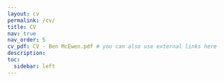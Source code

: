 ```yaml
---
layout: cv
permalink: /cv/
title: CV
nav: true
nav_order: 5
cv_pdf: CV - Ben McEwen.pdf # you can also use external links here
description: 
toc:
  sidebar: left
---
```

